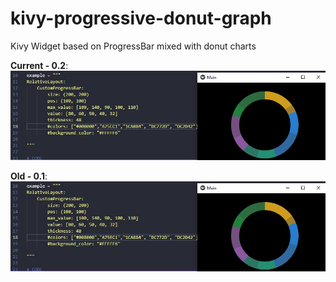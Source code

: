 # kivy-progressive-donut-graph
Kivy Widget based on ProgressBar mixed with donut charts

**Current - 0.2**:
![alt text](https://github.com/Foxtryan/kivy-progressive-donut-graph/blob/main/example-image.jpg)


**Old - 0.1**:
![alt text](https://github.com/Foxtryan/kivy-progressive-donut-graph/blob/0.1/example-image.jpg)
